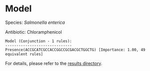 
# Model

Species: *Salmonella enterica*

Antibiotic: Chloramphenicol

```
Model (Conjunction - 1 rules):
------------------------------
Presence(ACCGCATCGCCACCGGCCGCGACGCTGGCTG) [Importance: 1.00, 49 equivalent rules]

```

For details, please refer to the [results directory](../../../../../results/scm_b/salmonella%20enterica/chloramphenicol/repeat_4/).

